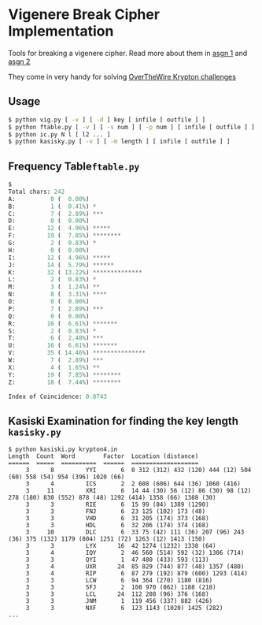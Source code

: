 # Vigenere Break Cipher Implementation

Tools for breaking a vigenere cipher. Read more about them in [asgn 1](https://github.com/sdsunjay/kasiski/blob/master/asgn1.pdf) and [asgn 2](https://github.com/sdsunjay/kasiski/blob/master/asgn2.pdf)

They come in very handy for solving [OverTheWire Krypton challenges](http://overthewire.org/wargames/krypton/)

## Usage
```bash
$ python vig.py [ -v ] [ -d ] key [ infile [ outfile ] ]
$ python ftable.py [ -v ] [ -s num ] [ -p num ] [ infile [ outfile ] ]
$ python ic.py N l [ l2 ... ]
$ python kasisky.py [ -v ] [ -m length ] [ infile [ outfile ] ]
```

## Frequency Table`ftable.py`
``` python ftable.py -s 1 -p 6 krypton4.in
$
Total chars: 242
A:          0 (  0.00%)
B:          1 (  0.41%) *
C:          7 (  2.89%) ***
D:          0 (  0.00%)
E:         12 (  4.96%) *****
F:         19 (  7.85%) ********
G:          2 (  0.83%) *
H:          0 (  0.00%)
I:         12 (  4.96%) *****
J:         14 (  5.79%) ******
K:         32 ( 13.22%) **************
L:          2 (  0.83%) *
M:          3 (  1.24%) **
N:          8 (  3.31%) ****
O:          0 (  0.00%)
P:          7 (  2.89%) ***
Q:          0 (  0.00%)
R:         16 (  6.61%) *******
S:          2 (  0.83%) *
T:          6 (  2.48%) ***
U:         16 (  6.61%) *******
V:         35 ( 14.46%) ***************
W:          7 (  2.89%) ***
X:          4 (  1.65%) **
Y:         19 (  7.85%) ********
Z:         18 (  7.44%) ********

Index of Coincidence: 0.0743
```

## Kasiski Examination for finding the key length `kasisky.py`
```
$ python kasiski.py krypton4.in
Length  Count  Word        Factor  Location (distance)
======  =====  ==========  ======  ===================
     3      8         YYI       6  0 312 (312) 432 (120) 444 (12) 504 (60) 558 (54) 954 (396) 1020 (66)
     3      4         ICS       2  2 608 (606) 644 (36) 1060 (416)
     3     11         XRI       6  14 44 (30) 56 (12) 86 (30) 98 (12) 278 (180) 830 (552) 878 (48) 1292 (414) 1358 (66) 1388 (30)
     3      3         RIE       6  15 99 (84) 1389 (1290)
     3      3         FNJ       6  23 125 (102) 173 (48)
     3      3         VHD       6  31 205 (174) 373 (168)
     3      3         HDL       6  32 206 (174) 374 (168)
     3     10         DLC       6  33 75 (42) 111 (36) 207 (96) 243 (36) 375 (132) 1179 (804) 1251 (72) 1263 (12) 1413 (150)
     3      3         LYX      16  42 1274 (1232) 1338 (64)
     3      4         IQY       2  46 560 (514) 592 (32) 1306 (714)
     3      3         QYI       1  47 480 (433) 593 (113)
     3      4         UXR      24  85 829 (744) 877 (48) 1357 (480)
     3      4         RIP       6  87 279 (192) 879 (600) 1293 (414)
     3      3         LCW       6  94 364 (270) 1180 (816)
     3      3         SFJ       2  108 970 (862) 1188 (218)
     3      3         LCL      24  112 208 (96) 376 (168)
     3      3         JNM       1  119 456 (337) 882 (426)
     3      3         NXF       6  123 1143 (1020) 1425 (282)
...
```

